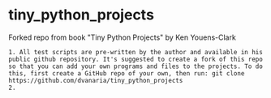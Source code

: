 # tiny_python_projects
Forked repo from book "Tiny Python Projects" by Ken Youens-Clark

    1. All test scripts are pre-written by the author and available in his public github repository. It's suggested to create a fork of this repo so that you can add your own programs and files to the projects. To do this, first create a GitHub repo of your own, then run: git clone https://github.com/dvanaria/tiny_python_projects
    2. 
